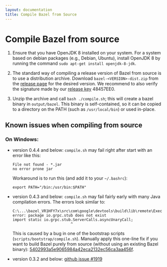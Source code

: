 ```yaml
---
layout: documentation
title: Compile Bazel from Source
---
```


# <a name="compiling-from-source"></a>Compile Bazel from source

1. Ensure that you have OpenJDK 8 installed on your system.
   For a system based on debian packages (e.g., Debian, Ubuntu), install
   OpenJDK 8 by running the command `sudo apt-get install openjdk-8-jdk`.

2. The standard way of compiling a release version of Bazel from source is to
   use a distribution archive. Download `bazel-<VERSION>-dist.zip` from the
   [release page](https://github.com/bazelbuild/bazel/releases) for the desired
   version. We recommend to also verify the signature made by our
   [release key](https://bazel.build/bazel-release.pub.gpg) 48457EE0.

3. Unzip the archive and call `bash ./compile.sh`; this will create a bazel
   binary in `output/bazel`. This binary is self-contained, so it can be copied
   to a directory on the PATH (such as `/usr/local/bin`) or used in-place.

## <a name="compiling-from-source-issues"></a>Known issues when compiling from source

### On Windows:

* version 0.4.4 and below: `compile.sh` may fail right after start with an error
  like this:

    ```
    File not found - *.jar
    no error prone jar
    ```

    Workaround is to run this (and add it to your `~/.bashrc`):

    ```
    export PATH="/bin:/usr/bin:$PATH"
    ```

* version 0.4.3 and below: `compile.sh` may fail fairly early with many Java
  compilation errors. The errors look similar to:

    ```
    C:\...\bazel_VR1HFY7x\src\com\google\devtools\build\lib\remote\ExecuteServiceGrpc.java:11: error: package io.grpc.stub does not exist
    import static io.grpc.stub.ServerCalls.asyncUnaryCall;
                              ^
    ```

    This is caused by a bug in one of the bootstrap scripts
    (`scripts/bootstrap/compile.sh`). Manually apply this one-line fix if you want
    to build Bazel purely from source (without using an existing Bazel binary):
    [5402993a5e9065984a42eca2132ec56ca3aa456f]( https://github.com/bazelbuild/bazel/commit/5402993a5e9065984a42eca2132ec56ca3aa456f).

* version 0.3.2 and below:
  [github issue #1919](https://github.com/bazelbuild/bazel/issues/1919)
